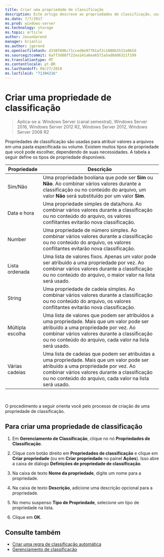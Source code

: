 ```yaml
---
title: Criar uma propriedade de classificação
description: Este artigo descreve as propriedades de classificação, usadas para atribuir valores a arquivos em uma pasta especificada ou volume.
ms.date: 7/7/2017
ms.prod: windows-server
ms.technology: storage
ms.topic: article
author: JasonGerend
manager: brianlic
ms.author: jgerend
ms.openlocfilehash: d330f896c71cced8e97701af2c1008b3531e065d
ms.sourcegitcommit: 6aff3d88ff22ea141a6ea6572a5ad8dd6321f199
ms.translationtype: MT
ms.contentlocale: pt-BR
ms.lasthandoff: 09/27/2019
ms.locfileid: "71394216"
---
```

# <a name="create-a-classification-property"></a>Criar uma propriedade de classificação

> Aplica-se a: Windows Server (canal semestral), Windows Server 2016, Windows Server 2012 R2, Windows Server 2012, Windows Server 2008 R2

Propriedades de classificação são usadas para atribuir valores a arquivos em uma pasta especificada ou volume. Existem muitos tipos de propriedade que você pode escolher, dependendo de suas necessidades. A tabela a seguir define os tipos de propriedade disponíveis.

|Propriedade | Descrição |
| --- | --- |
| Sim/Não | Uma propriedade booliana que pode ser **Sim** ou **Não**. Ao combinar vários valores durante a classificação ou no conteúdo do arquivo, um valor **Não** será substituído por um valor **Sim**. |
| Data e hora | Uma propriedade simples de data/hora. Ao combinar vários valores durante a classificação ou no conteúdo do arquivo, os valores conflitantes evitarão nova classificação. |
| Number | Uma propriedade de número simples. Ao combinar vários valores durante a classificação ou no conteúdo do arquivo, os valores conflitantes evitarão nova classificação. |
| Lista ordenada | Uma lista de valores fixos. Apenas um valor pode ser atribuído a uma propriedade por vez. Ao combinar vários valores durante a classificação ou no conteúdo do arquivo, o maior valor na lista será usado. |
| String | Uma propriedade de cadeia simples. Ao combinar vários valores durante a classificação ou no conteúdo do arquivo, os valores conflitantes evitarão nova classificação. |
| Múltipla escolha | Uma lista de valores que podem ser atribuídos a uma propriedade. Mais que um valor pode ser atribuído a uma propriedade por vez. Ao combinar vários valores durante a classificação ou no conteúdo do arquivo, cada valor na lista será usado. |
| Várias cadeias | Uma lista de cadeias que podem ser atribuídas a uma propriedade. Mais que um valor pode ser atribuído a uma propriedade por vez. Ao combinar vários valores durante a classificação ou no conteúdo do arquivo, cada valor na lista será usado. |

<br />

O procedimento a seguir orienta você pelo processo de criação de uma propriedade de classificação.

## <a name="to-create-a-classification-property"></a>Para criar uma propriedade de classificação

1.  Em **Gerenciamento de Classificação**, clique no nó **Propriedades de Classificação**.

2.  Clique com botão direito em **Propriedades de classificação** e clique em **Criar propriedade** (ou em **Criar propriedade** no painel **Ações**). Isso abre a caixa de diálogo **Definições de propriedade de classificação**.

3.  Na caixa de texto **Nome da propriedade**, digite um nome para a propriedade.

4.  Na caixa de texto **Descrição**, adicione uma descrição opcional para a propriedade.

5.  No menu suspenso **Tipo de Propriedade**, selecione um tipo de propriedade na lista.

6.  Clique em **OK**.

## <a name="see-also"></a>Consulte também

-   [Criar uma regra de classificação automática](create-automatic-classification-rule.md)
-   [Gerenciamento de classificação](classification-management.md)